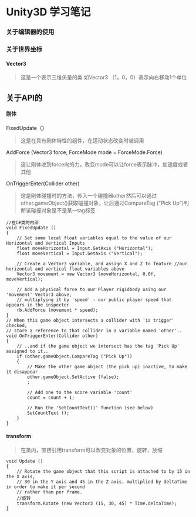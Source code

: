 # Unity3D 学习笔记
### 关于编辑器的使用

### 关于世界坐标
####  Vector3 
> 这是一个表示三维矢量的类
> 如Vector3 （1，0，0）表示向右移动1个单位

## 关于API的

#### 刚体
FixedUpdate（）
> 这是在具有刚体特性的组件，在运动状态改变时被调用

AddForce (Vector3 force, ForceMode mode = ForceMode.Force)
>这让刚体收到force向的力，改变mode可以让force表示脉冲，加速度或者其他

OnTriggerEnter(Collider other) 
>这是刚体碰撞时的方法，传入一个碰撞器other然后可以通过other.gameObject()获取碰撞对象，让后通过CompareTag ("Pick Up")判断该碰撞对象是不是某一tag标签

    
    //在C#类的内部
    void FixedUpdate ()
	{
		// Set some local float variables equal to the value of our Horizontal and Vertical Inputs
		float moveHorizontal = Input.GetAxis ("Horizontal");
		float moveVertical = Input.GetAxis ("Vertical");

		// Create a Vector3 variable, and assign X and Z to feature //our horizontal and vertical float variables above
		Vector3 movement = new Vector3 (moveHorizontal, 0.0f, moveVertical);

		// Add a physical force to our Player rigidbody using our 'movement' Vector3 above, 
		// multiplying it by 'speed' - our public player speed that appears in the inspector
		rb.AddForce (movement * speed);
	}
	// When this game object intersects a collider with 'is trigger' checked, 
	// store a reference to that collider in a variable named 'other'..
	void OnTriggerEnter(Collider other) 
	{
		// ..and if the game object we intersect has the tag 'Pick Up' assigned to it..
		if (other.gameObject.CompareTag ("Pick Up"))
		{
            // Make the other game object (the pick up) inactive, to make it disappear
            other.gameObject.SetActive (false);
            ;

			// Add one to the score variable 'count'
			count = count + 1;

			// Run the 'SetCountText()' function (see below)
			SetCountText ();
		}
	}


#### transform
> 在类内，直接引用transform可以改变对象的位置，旋转，放缩

    void Update () 
	{
		// Rotate the game object that this script is attached to by 15 in the X axis,
		// 30 in the Y axis and 45 in the Z axis, multiplied by deltaTime in order to make it per second
		// rather than per frame.
		//旋转
		transform.Rotate (new Vector3 (15, 30, 45) * Time.deltaTime);
	}